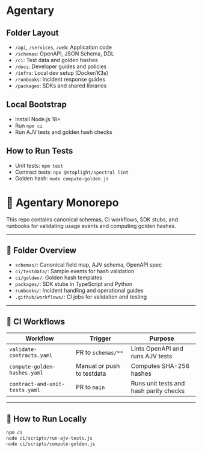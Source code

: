 # Agentary

## Folder Layout
- `/api`, `/services`, `/web`: Application code
- `/schemas`: OpenAPI, JSON Schema, DDL
- `/ci`: Test data and golden hashes
- `/docs`: Developer guides and policies
- `/infra`: Local dev setup (Docker/K3s)
- `/runbooks`: Incident response guides
- `/packages`: SDKs and shared libraries

## Local Bootstrap
- Install Node.js 18+
- Run `npm ci`
- Run AJV tests and golden hash checks

## How to Run Tests
- Unit tests: `npm test`
- Contract tests: `npx @stoplight/spectral lint`
- Golden hash: `node compute-golden.js`


# 🧠 Agentary Monorepo

This repo contains canonical schemas, CI workflows, SDK stubs, and runbooks for validating usage events and computing golden hashes.

---

## 📁 Folder Overview

- `schemas/`: Canonical field map, AJV schema, OpenAPI spec
- `ci/testdata/`: Sample events for hash validation
- `ci/golden/`: Golden hash templates
- `packages/`: SDK stubs in TypeScript and Python
- `runbooks/`: Incident handling and operational guides
- `.github/workflows/`: CI jobs for validation and testing

---

## 🚀 CI Workflows

| Workflow | Trigger | Purpose |
|----------|---------|---------|
| `validate-contracts.yaml` | PR to `schemas/**` | Lints OpenAPI and runs AJV tests |
| `compute-golden-hashes.yaml` | Manual or push to testdata | Computes SHA-256 hashes |
| `contract-and-unit-tests.yaml` | PR to `main` | Runs unit tests and hash parity checks |

---

## 🧪 How to Run Locally

```bash
npm ci
node ci/scripts/run-ajv-tests.js
node ci/scripts/compute-golden.js
